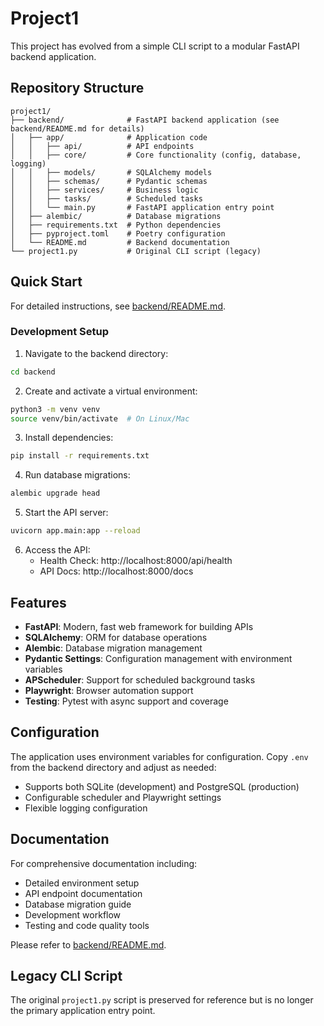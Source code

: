 # Project1

This project has evolved from a simple CLI script to a modular FastAPI backend application.

## Repository Structure

```
project1/
├── backend/              # FastAPI backend application (see backend/README.md for details)
│   ├── app/              # Application code
│   │   ├── api/          # API endpoints
│   │   ├── core/         # Core functionality (config, database, logging)
│   │   ├── models/       # SQLAlchemy models
│   │   ├── schemas/      # Pydantic schemas
│   │   ├── services/     # Business logic
│   │   ├── tasks/        # Scheduled tasks
│   │   └── main.py       # FastAPI application entry point
│   ├── alembic/          # Database migrations
│   ├── requirements.txt  # Python dependencies
│   ├── pyproject.toml    # Poetry configuration
│   └── README.md         # Backend documentation
└── project1.py           # Original CLI script (legacy)
```

## Quick Start

For detailed instructions, see [backend/README.md](backend/README.md).

### Development Setup

1. Navigate to the backend directory:
```bash
cd backend
```

2. Create and activate a virtual environment:
```bash
python3 -m venv venv
source venv/bin/activate  # On Linux/Mac
```

3. Install dependencies:
```bash
pip install -r requirements.txt
```

4. Run database migrations:
```bash
alembic upgrade head
```

5. Start the API server:
```bash
uvicorn app.main:app --reload
```

6. Access the API:
   - Health Check: http://localhost:8000/api/health
   - API Docs: http://localhost:8000/docs

## Features

- **FastAPI**: Modern, fast web framework for building APIs
- **SQLAlchemy**: ORM for database operations
- **Alembic**: Database migration management
- **Pydantic Settings**: Configuration management with environment variables
- **APScheduler**: Support for scheduled background tasks
- **Playwright**: Browser automation support
- **Testing**: Pytest with async support and coverage

## Configuration

The application uses environment variables for configuration. Copy `.env` from the backend directory and adjust as needed:

- Supports both SQLite (development) and PostgreSQL (production)
- Configurable scheduler and Playwright settings
- Flexible logging configuration

## Documentation

For comprehensive documentation including:
- Detailed environment setup
- API endpoint documentation
- Database migration guide
- Development workflow
- Testing and code quality tools

Please refer to [backend/README.md](backend/README.md).

## Legacy CLI Script

The original `project1.py` script is preserved for reference but is no longer the primary application entry point.
